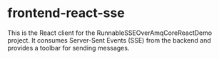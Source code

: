 # frontend-react-sse

This is the React client for the RunnableSSEOverAmqCoreReactDemo project.
It consumes Server-Sent Events (SSE) from the backend and provides a toolbar for sending messages.
